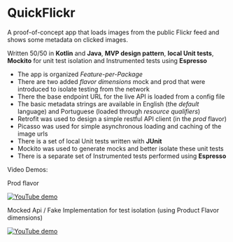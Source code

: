 # QuickFlickr
A proof-of-concept app that loads images from the public Flickr feed and shows some metadata on clicked images. 

Written 50/50 in **Kotlin** and **Java**, **MVP design pattern**, **local Unit tests**, **Mockito** for unit test isolation and Instrumented tests using **Espresso**


- The app is organized *Feature-per-Package* 
- There are two added *flavor dimensions* mock and prod that were introduced to isolate testing from the network
- There the base endpoint URL for the live API is loaded from a config file
- The basic metadata strings are available in English (the *default* language) and Portuguese (loaded through *resource qualifiers*)
- Retrofit was used to design a simple restful API client (in the *prod* flavor)
- Picasso was used for simple asynchronous loading and caching of the image urls
- There is a set of local Unit tests written with **JUnit**
- Mockito was used to generate mocks and better isolate these unit tests
- There is a separate set of Instrumented tests performed using **Espresso**





Video Demos:

Prod flavor

[![YouTube demo](https://img.youtube.com/vi/tTMgWdVFrEg/hqdefault.jpg)](https://youtu.be/tTMgWdVFrEg)


Mocked Api / Fake Implementation for test isolation (using Product Flavor dimensions)

[![YouTube demo](https://img.youtube.com/vi/FuXi13p0go8/hqdefault.jpg)](https://youtu.be/FuXi13p0go8)

